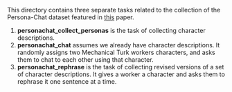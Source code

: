 This directory contains three separate tasks related to the collection of the
Persona-Chat dataset featured in [this](https://arxiv.org/pdf/1801.07243.pdf) paper.


1. **personachat_collect_personas** is the task of collecting character descriptions.
2. **personachat_chat** assumes we already have character descriptions. It randomly assigns
two Mechanical Turk workers characters, and asks them to chat to each other using that character.
3. **personachat_rephrase** is the task of collecting revised versions of a set of character descriptions.
It gives a worker a character and asks them to rephrase it one sentence at a time.
